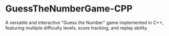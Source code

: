 # GuessTheNumberGame-CPP
A versatile and interactive "Guess the Number" game implemented in C++, featuring multiple difficulty levels, score tracking, and replay ability.
